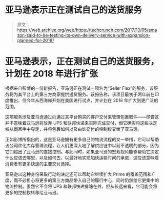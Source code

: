 # 亚马逊表示正在测试自己的送货服务

> 原文：<https://web.archive.org/web/https://techcrunch.com/2017/10/05/amazon-said-to-be-testing-its-own-delivery-service-with-expansion-planned-for-2018/>

# 亚马逊表示，正在测试自己的送货服务，计划在 2018 年进行扩张

根据来自彭博的一份新报告，亚马逊正在测试一项名为“Seller Flex”的服务，该服务将为其平台上的第三方商家提供送货服务。该报告称，该项目最初于两年前在印度推出，但今年从西海岸开始在美国进行试点，并计划在 2018 年扩大到更广泛的范围。

这项服务涉及亚马逊通过向通过其平台购买的客户交付来管理包裹取件——尽管这并不意味着亚马逊将放弃 UPS 和联邦快递来实际完成交付，但它确实将这些决定权从商家手中夺走，并将包裹如何以及由谁交付的控制权交给了亚马逊。

正如彭博所指出的，这是亚马逊拥有更多自己的物流流程的又一举措，它可以帮助该公司优化库存管理流程，让人们更深入地了解供应链中以前不透明的部分，因为它们超出了亚马逊的直接控制。与此同时，如果亚马逊的宏观视角能够帮助它决定什么应该去哪里，以及如何去，以最好地实现加快运输时间的承诺，这应该意味着消费者有更多快速的主要交付选择。

亚马逊以这种身份采取行动的决定还可以帮助它继续扩大 Prime 的覆盖范围和广度，而不必担心将更多的第三方商品带入自己的履行中心，同时仍然给它更集中的物流控制。虽然它不会将 UPS 和联邦快递排除在外，但从长远来看，它可能会将更多的控制权转移给亚马逊。